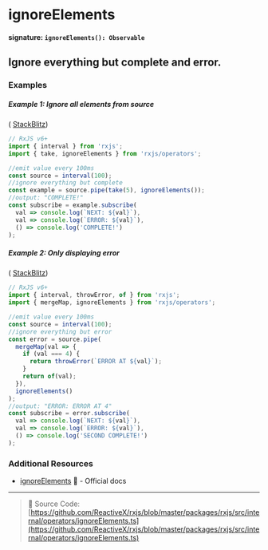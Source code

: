 # ignoreElements

#### signature: `ignoreElements(): Observable`

## Ignore everything but complete and error.



### Examples

##### Example 1: Ignore all elements from source

(
[StackBlitz](https://stackblitz.com/edit/typescript-w6rndwxh?file=index.ts))

```js
// RxJS v6+
import { interval } from 'rxjs';
import { take, ignoreElements } from 'rxjs/operators';

//emit value every 100ms
const source = interval(100);
//ignore everything but complete
const example = source.pipe(take(5), ignoreElements());
//output: "COMPLETE!"
const subscribe = example.subscribe(
  val => console.log(`NEXT: ${val}`),
  val => console.log(`ERROR: ${val}`),
  () => console.log('COMPLETE!')
);
```

##### Example 2: Only displaying error

(
[StackBlitz](https://stackblitz.com/edit/typescript-3yxv9z?file=index.ts&devtoolsheight=100))

```js
// RxJS v6+
import { interval, throwError, of } from 'rxjs';
import { mergeMap, ignoreElements } from 'rxjs/operators';

//emit value every 100ms
const source = interval(100);
//ignore everything but error
const error = source.pipe(
  mergeMap(val => {
    if (val === 4) {
      return throwError(`ERROR AT ${val}`);
    }
    return of(val);
  }),
  ignoreElements()
);
//output: "ERROR: ERROR AT 4"
const subscribe = error.subscribe(
  val => console.log(`NEXT: ${val}`),
  val => console.log(`ERROR: ${val}`),
  () => console.log('SECOND COMPLETE!')
);
```

### Additional Resources

- [ignoreElements](https://rxjs.dev/api/operators/ignoreElements) 📰 - Official docs

---

> 📁 Source Code:
> [https://github.com/ReactiveX/rxjs/blob/master/packages/rxjs/src/internal/operators/ignoreElements.ts](https://github.com/ReactiveX/rxjs/blob/master/packages/rxjs/src/internal/operators/ignoreElements.ts)
